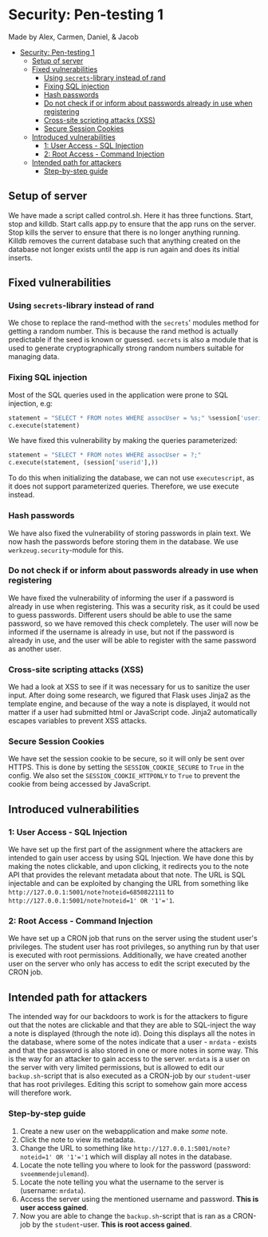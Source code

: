 # Security: Pen-testing 1

Made by Alex, Carmen, Daniel, & Jacob

- [Security: Pen-testing 1](#security-pen-testing-1)
  - [Setup of server](#setup-of-server)
  - [Fixed vulnerabilities](#fixed-vulnerabilities)
    - [Using `secrets`-library instead of rand](#using-secrets-library-instead-of-rand)
    - [Fixing SQL injection](#fixing-sql-injection)
    - [Hash passwords](#hash-passwords)
    - [Do not check if or inform about passwords already in use when registering](#do-not-check-if-or-inform-about-passwords-already-in-use-when-registering)
    - [Cross-site scripting attacks (XSS)](#cross-site-scripting-attacks-xss)
    - [Secure Session Cookies](#secure-session-cookies)
  - [Introduced vulnerabilities](#introduced-vulnerabilities)
    - [1: User Access - SQL Injection](#1-user-access---sql-injection)
    - [2: Root Access - Command Injection](#2-root-access---command-injection)
  - [Intended path for attackers](#intended-path-for-attackers)
    - [Step-by-step guide](#step-by-step-guide)

## Setup of server

We have made a script called control.sh. Here it has three functions. Start, stop and killdb. Start calls app.py to ensure that the app runs on the server. Stop kills the server to ensure that there is no longer anything running. Killdb removes the current database such that anything created on the database not longer exists until the app is run again and does its initial inserts.

## Fixed vulnerabilities

### Using `secrets`-library instead of rand

We chose to replace the rand-method with the `secrets`' modules method for getting a random number. This is because the rand method is actually predictable if the seed is known or guessed. `secrets` is also a module that is used to generate cryptographically strong random numbers suitable for managing data.

### Fixing SQL injection

Most of the SQL queries used in the application were prone to SQL injection, e.g:

```python
statement = "SELECT * FROM notes WHERE assocUser = %s;" %session['userid']
c.execute(statement)
```

We have fixed this vulnerability by making the queries parameterized:

```python
statement = "SELECT * FROM notes WHERE assocUser = ?;"
c.execute(statement, (session['userid'],))
```

To do this when initializing the database, we can not use `executescript`, as it does not support parameterized queries. Therefore, we use execute instead.

### Hash passwords

We have also fixed the vulnerability of storing passwords in plain text. We now hash the passwords before storing them in the database. We use `werkzeug.security`-module for this.

### Do not check if or inform about passwords already in use when registering

We have fixed the vulnerability of informing the user if a password is already in use when registering. This was a security risk, as it could be used to guess passwords.
Different users should be able to use the same password, so we have removed this check completely. The user will now be informed if the username is already in use, but not if the password is already in use, and the user will be able to register with the same password as another user.

### Cross-site scripting attacks (XSS)

We had a look at XSS to see if it was necessary for us to sanitize the user input. After doing some research, we figured that Flask uses Jinja2 as the template engine, and because of the way a note is displayed, it would not matter if a user had submitted html or JavaScript code. Jinja2 automatically escapes variables to prevent XSS attacks.

### Secure Session Cookies

We have set the session cookie to be secure, so it will only be sent over HTTPS. This is done by setting the `SESSION_COOKIE_SECURE` to `True` in the config.
We also set the `SESSION_COOKIE_HTTPONLY` to `True` to prevent the cookie from being accessed by JavaScript.

## Introduced vulnerabilities

### 1: User Access - SQL Injection

We have set up the first part of the assignment where the attackers are intended to gain user access by using SQL Injection. We have done this by making the notes clickable, and upon clicking, it redirects you to the note API that provides the relevant metadata about that note. The URL is SQL injectable and can be exploited by changing the URL from something like `http://127.0.0.1:5001/note?noteid=6850822111` to `http://127.0.0.1:5001/note?noteid=1' OR '1'='1`.

### 2: Root Access - Command Injection

We have set up a CRON job that runs on the server using the student user's privileges. The student user has root privileges, so anything run by that user is executed with root permissions. Additionally, we have created another user on the server who only has access to edit the script executed by the CRON job.

## Intended path for attackers

The intended way for our backdoors to work is for the attackers to figure out that the notes are clickable and that they are able to SQL-inject the way a note is displayed (through the note id). Doing this displays all the notes in the database, where some of the notes indicate that a user - `mrdata` - exists and that the password is also stored in one or more notes in some way. This is the way for an attacker to gain access to the server.
`mrdata` is a user on the server with very limited permissions, but is allowed to edit our `backup.sh`-script that is also executed as a CRON-job by our `student`-user that has root privileges. Editing this script to somehow gain more access will therefore work.

### Step-by-step guide

1. Create a new user on the webapplication and make _some_ note.
2. Click the note to view its metadata.
3. Change the URL to something like `http://127.0.0.1:5001/note?noteid=1' OR '1'='1` which will display all notes in the database.
4. Locate the note telling you where to look for the password (password: `svoemmendejulemand`).
5. Locate the note telling you what the username to the server is (username: `mrdata`).
6. Access the server using the mentioned username and password. __This is user access gained__.
7. Now you are able to change the `backup.sh`-script that is ran as a CRON-job by the `student`-user. __This is root access gained__.
